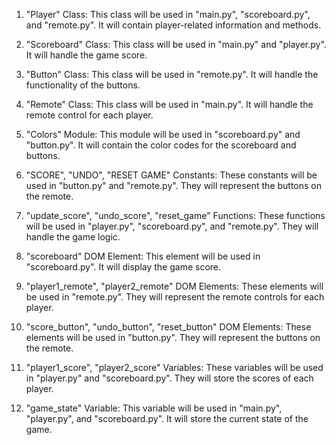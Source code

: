 1. "Player" Class: This class will be used in "main.py", "scoreboard.py", and "remote.py". It will contain player-related information and methods.

2. "Scoreboard" Class: This class will be used in "main.py" and "player.py". It will handle the game score.

3. "Button" Class: This class will be used in "remote.py". It will handle the functionality of the buttons.

4. "Remote" Class: This class will be used in "main.py". It will handle the remote control for each player.

5. "Colors" Module: This module will be used in "scoreboard.py" and "button.py". It will contain the color codes for the scoreboard and buttons.

6. "SCORE", "UNDO", "RESET GAME" Constants: These constants will be used in "button.py" and "remote.py". They will represent the buttons on the remote.

7. "update_score", "undo_score", "reset_game" Functions: These functions will be used in "player.py", "scoreboard.py", and "remote.py". They will handle the game logic.

8. "scoreboard" DOM Element: This element will be used in "scoreboard.py". It will display the game score.

9. "player1_remote", "player2_remote" DOM Elements: These elements will be used in "remote.py". They will represent the remote controls for each player.

10. "score_button", "undo_button", "reset_button" DOM Elements: These elements will be used in "button.py". They will represent the buttons on the remote.

11. "player1_score", "player2_score" Variables: These variables will be used in "player.py" and "scoreboard.py". They will store the scores of each player.

12. "game_state" Variable: This variable will be used in "main.py", "player.py", and "scoreboard.py". It will store the current state of the game.
